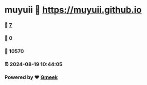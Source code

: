 # muyuii :link: https://muyuii.github.io 
### :page_facing_up: [7](https://muyuii.github.io/tag.html) 
### :speech_balloon: 0 
### :hibiscus: 10570 
### :alarm_clock: 2024-08-19 10:44:05 
### Powered by :heart: [Gmeek](https://github.com/Meekdai/Gmeek)
